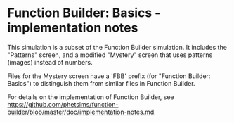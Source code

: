 # Function Builder: Basics - implementation notes

This simulation is a subset of the Function Builder simulation. It includes the "Patterns" screen, 
and a modified "Mystery" screen that uses patterns (images) instead of numbers.

Files for the Mystery screen have a 'FBB' prefix (for "Function Builder: Basics") to distinguish them from
similar files in Function Builder.

For details on the implementation of Function Builder,
see https://github.com/phetsims/function-builder/blob/master/doc/implementation-notes.md.
